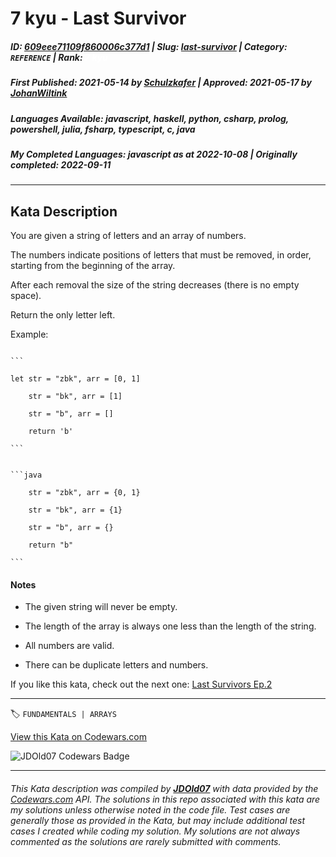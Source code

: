 # 7 kyu - Last Survivor

##### **ID**: [609eee71109f860006c377d1](https://www.codewars.com/kata/609eee71109f860006c377d1) | **Slug**: [last-survivor](https://www.codewars.com/kata/609eee71109f860006c377d1) | **Category**: `REFERENCE` | **Rank**: <span style="color:white">7 kyu</span>

##### **First Published**: 2021-05-14 ***by*** [Schulzkafer](https://www.codewars.com/users/Schulzkafer) | **Approved**: 2021-05-17 ***by*** [JohanWiltink](https://www.codewars.com/users/JohanWiltink)

##### **Languages Available**: javascript, haskell, python, csharp, prolog, powershell, julia, fsharp, typescript, c, java

##### **My Completed Languages**: javascript ***as at*** 2022-10-08 | **Originally completed**: 2022-09-11

---

## Kata Description


You are given a string of letters and an array of numbers.  

The numbers indicate positions of letters that must be removed, in order, starting from the beginning of the array.  

After each removal the size of the string decreases (there is no empty space).  

Return the only letter left.



Example:





~~~if-not:java

```

let str = "zbk", arr = [0, 1]

    str = "bk", arr = [1]

    str = "b", arr = []

    return 'b'

```

~~~



~~~if:java

```java

    str = "zbk", arr = {0, 1}

    str = "bk", arr = {1}

    str = "b", arr = {}

    return "b"

```

~~~



#### Notes



* The given string will never be empty.

* The length of the array is always one less than the length of the string.

* All numbers are valid.

* There can be duplicate letters and numbers.



If you like this kata, check out the next one: [Last Survivors Ep.2](https://www.codewars.com/kata/60a1aac7d5a5fc0046c89651)



---


🏷 `FUNDAMENTALS | ARRAYS`


[View this Kata on Codewars.com](https://www.codewars.com/kata/609eee71109f860006c377d1)

![](https://www.codewars.com/users/jdold07/badges/large "JDOld07 Codewars Badge")

---

###### *This Kata description was compiled by [**JDOld07**](https://tpstech.dev) with data provided by the [Codewars.com](https://www.codewars.com) API.  The solutions in this repo associated with this kata are my solutions unless otherwise noted in the code file.  Test cases are generally those as provided in the Kata, but may include additional test cases I created while coding my solution.  My solutions are not always commented as the solutions are rarely submitted with comments.*
